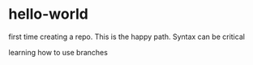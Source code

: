 # hello-world
first time creating a repo.  This is the happy path.  Syntax can be critical

learning how to use branches
